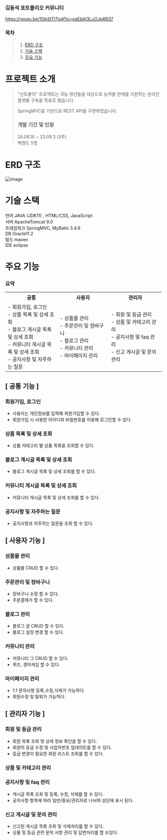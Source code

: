 ### 김동석 포트폴리오 커뮤니티

https://youtu.be/1GbStTl7joA?si=eaEbAl3LuOJp6R37


### 목차

> 1. [ERD 구조](#erd-구조)
> 2. [기술 스택](#기술-스택)
> 3. [주요 기능](#주요-기능)


# 프로젝트 소개
> "신토불이" 프로젝트는 귀농 청년들을 대상으로 농작물 판매를 지원하는 온라인 플랫폼 구축을 목표로 했습니다. 
> 
> SpringMVC를 기반으로 REST API를 구현하였습니다.
> 
> ### 개발 기간 및 인원
> 24.08.16 ~ 23.09.3 (3주) \
> 백엔드 5명



# ERD 구조

![image](https://github.com/user-attachments/assets/451945ab-b113-4d8f-a7ac-02c7c056a306)


# 기술 스택
언어 JAVA (JDK11) , HTML/CSS, JavaScript<br>
서버 ApacheTomcat 9.0<br>
프레임워크 SpringMVC, MyBatis 3.4.6<br>
DB Oracle11.2<br>
빌드 maven<br>
IDE eclipse<br>

# 주요 기능

### 요약

<table align="center"><!-- 팀원 표 -->
  <tr>
   <th>
    공통
   </th>
   <th>
    사용자
   </th>
   <th >
    관리자
   </th>
   </tr>
  <tr>
   <td align="left" width="350px" class="공통">
    - 회원가입, 로그인
    <br/>
    - 상품 목록 및 상세 조회
    <br/>
    - 블로그 게시글 목록 및 상세 조회
    <br/>
    - 커뮤니티 게시글 목록 및 상세 조회 
    <br/>
    - 공지사항 및 자주하는 질문
   </td>
    
   <td align="left" width="350px" class="사용자">
    - 상품몰 관리
    <br/>
    - 주문관리 및 장바구니 
    <br/>
    - 블로그 관리
    <br/>
    - 커뮤니티 관리
    <br/>
    - 마이페이지 관리
   </td>

   <td align="left" width="350px" class="관리자">
    - 회원 및 등급 관리
    <br/>
    - 상품 및 카테고리 관리
    <br/>
    - 공지사항 및 faq 관리
    <br/>
    - 신고 게시글 및 문의 관리
   </td>
  </tr>
</table>

## [ 공통 기능 ]

### 회원가입, 로그인
- 사용자는 개인정보를 입력해 회원가입할 수 있다.
- 회원가입 시 사용한 아이디와 비밀번호를 이용해 로그인할 수 있다.

### 상품 목록 및 상세 조회
- 상품 카테고리 별 상품 목록을 조회할 수 있다.


### 블로그 게시글 목록 및 상세 조회
- 블로그 게시글 목록 및 상세 조회를 할 수 있다.


### 커뮤니티 게시글 목록 및 상세 조회 
- 커뮤니티 게시글 목록 및 상세 조회를 할 수 있다.

### 공지사항 및 자주하는 질문
- 공지사항과 자주하는 질문을 조회 할 수 있다.

## [ 사용자 기능 ]

### 상품몰 관리
- 상품몰 CRUD 할 수 있다.

### 주문관리 및 장바구니 
- 장바구니 수정 할 수 있다.
- 주문결제가 할 수 있다.

### 블로그 관리
- 블로그 글 CRUD 할 수 있다.
- 블로그 설정 변경 할 수 있다.


### 커뮤니티 관리
- 커뮤니티 그 CRUD 할 수 있다.
- 퀴즈, 경마게임 할 수 있다.

### 마이페이지 관리
- 1:1 문의사항 등록,수정,삭제가 가능하다.
- 회원수정 및 탈퇴가 가능하다.

## [ 관리자 기능 ]

### 회원 및 등급 관리
- 회원 목록 조회 및 상세 정보 확인을 할 수 있다.
- 회원의 등급 수정 및 사업자번호 업데이트를 할 수 있다.
- 등급 변경이 필요한 회원 리스트 조회를 할 수 있다.

### 상품 및 카테고리 관리


### 공지사항 및 faq 관리
- 게시글 목록 조회 및 등록, 수정, 삭제를 할 수 있다.
- 공지사항 항목에 따라 일반/중요/관리자로 나뉘며 상단에 표시 된다.

### 신고 게시글 및 문의 관리
- 신고된 게시글 목록 조회 및 삭제처리를 할 수 있다.
- 상품 및 등급 관련 문의 사항 관리 및 답변처리를 할 수있다.






